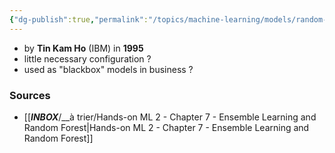 ```yaml
---
{"dg-publish":true,"permalink":"/topics/machine-learning/models/random-forest-1995/"}
---
```


- by **Tin Kam Ho** (IBM) in **1995**
- little necessary configuration ?
- used as "blackbox" models in business ?

### Sources
- [[___INBOX___/__à trier/Hands-on ML 2 - Chapter 7 - Ensemble Learning and Random Forest|Hands-on ML 2 - Chapter 7 - Ensemble Learning and Random Forest]]
